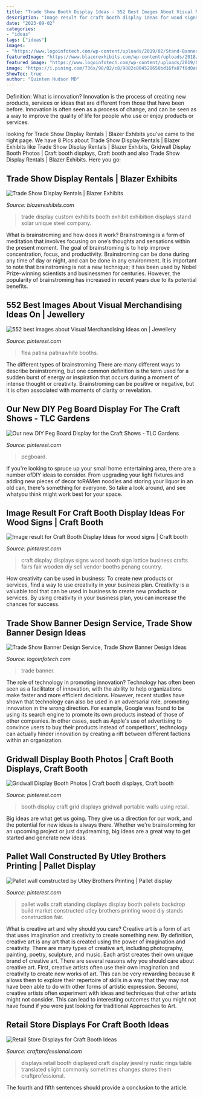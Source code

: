 ```yaml
---
title: "Trade Show Booth Display Ideas - 552 Best Images About Visual Merchandising Ideas On"
description: "Image result for craft booth display ideas for wood signs"
date: "2023-09-02"
categories:
- "ideas"
tags: ["ideas"]
images:
- "https://www.logoinfotech.com/wp-content/uploads/2019/02/Stand-Banner3.jpg"
featuredImage: "https://www.blazerexhibits.com/wp-content/uploads/2018/11/Solar-Steel-30x30-Custom-Exhibit-B-Photo.jpg"
featured_image: "https://www.logoinfotech.com/wp-content/uploads/2019/02/Stand-Banner3.jpg"
image: "https://i.pinimg.com/736x/98/82/c8/9882c804528650bd16fa87f8d0a076f7.jpg"
ShowToc: true
author: "Quinten Hudson MD"
---
```



Definition: What is innovation?
Innovation is the process of creating new products, services or ideas that are different from those that have been before. Innovation is often seen as a process of change, and can be seen as a way to improve the quality of life for people who use or enjoy products or services.

	

		
looking for Trade Show Display Rentals | Blazer Exhibits you've came to the right page. We have 8 Pics about Trade Show Display Rentals | Blazer Exhibits like Trade Show Display Rentals | Blazer Exhibits, Gridwall Display Booth Photos | Craft booth displays, Craft booth and also Trade Show Display Rentals | Blazer Exhibits. Here you go:
		
    
## Trade Show Display Rentals | Blazer Exhibits

<img loading=lazy src="https://www.blazerexhibits.com/wp-content/uploads/2018/11/Solar-Steel-30x30-Custom-Exhibit-B-Photo.jpg" onerror="this.onerror=null;this.src='https://tse1.mm.bing.net/th?id=OIP.cgRhf-RrUJiOy-Olpnw-7AHaE8&amp;pid=15.1';" alt="Trade Show Display Rentals | Blazer Exhibits">

_Source: blazerexhibits.com_

>trade display custom exhibits booth exhibit exhibition displays stand solar unique steel company. 

	

What is brainstroming and how does it work?
Brainstroming is a form of meditation that involves focusing on one’s thoughts and sensations within the present moment. The goal of brainstroming is to help improve concentration, focus, and productivity. Brainstroming can be done during any time of day or night, and can be done in any environment. It is important to note that brainstroming is not a new technique; it has been used by Nobel Prize-winning scientists and businessmen for centuries. However, the popularity of brainstroming has increased in recent years due to its potential benefits.

    
## 552 Best Images About Visual Merchandising Ideas On | Jewellery

<img loading=lazy src="https://i.pinimg.com/736x/d7/f0/69/d7f06900ada34dc3a6c40387b4e7ee6f.jpg" onerror="this.onerror=null;this.src='https://tse2.mm.bing.net/th?id=OIP.5jsgPS9PtJHl1DxNQZF3owHaJ3&amp;pid=15.1';" alt="552 best images about Visual Merchandising Ideas on | Jewellery">

_Source: pinterest.com_

>flea patina patinawhite booths. 

	

The different types of brainstroming
There are many different ways to describe brainstroming, but one common definition is the term used for a sudden burst of energy or inspiration that occurs during a moment of intense thought or creativity. Brainstroming can be positive or negative, but it is often associated with moments of clarity or revelation.

    
## Our New DIY Peg Board Display For The Craft Shows - TLC Gardens

<img loading=lazy src="https://i.pinimg.com/736x/49/10/f3/4910f36d7a0188b32ed0c570c7765ac1.jpg" onerror="this.onerror=null;this.src='https://tse3.mm.bing.net/th?id=OIP.bqC7VDYDBhHp1flIes5S9gHaLH&amp;pid=15.1';" alt="Our new DIY Peg Board Display for the Craft Shows - TLC Gardens">

_Source: pinterest.com_

>pegboard. 

	

If you're looking to spruce up your small home entertaining area, there are a number ofDIY ideas to consider. From upgrading your light fixtures and adding new pieces of decor toRAMen noodles and storing your liquor in an old can, there's something for everyone. So take a look around, and see whatyou think might work best for your space.

    
## Image Result For Craft Booth Display Ideas For Wood Signs | Craft Booth

<img loading=lazy src="https://i.pinimg.com/736x/78/e3/4a/78e34a864365bcbf2cf862cd144d8f52.jpg" onerror="this.onerror=null;this.src='https://tse3.mm.bing.net/th?id=OIP.tf9xV5H2Hi9-we1x5weV4wHaJ4&amp;pid=15.1';" alt="Image result for Craft Booth Display Ideas for wood signs | Craft booth">

_Source: pinterest.com_

>craft display displays signs wood booth sign lattice business crafts fairs fair wooden diy sell vendor booths penang country. 

	

How creativity can be used in business: To create new products or services, find a way to use creativity in your business plan.
Creativity is a valuable tool that can be used in business to create new products or services. By using creativity in your business plan, you can increase the chances for success.

    
## Trade Show Banner Design Service, Trade Show Banner Design Ideas

<img loading=lazy src="https://www.logoinfotech.com/wp-content/uploads/2019/02/Stand-Banner3.jpg" onerror="this.onerror=null;this.src='https://tse2.mm.bing.net/th?id=OIP.EP7wHoIJOoMtiB885mC6zgHaGK&amp;pid=15.1';" alt="Trade Show Banner Design Service, Trade Show Banner Design Ideas">

_Source: logoinfotech.com_

>trade banner. 

	

The role of technology in promoting innovation?
Technology has often been seen as a facilitator of innovation, with the ability to help organizations make faster and more efficient decisions. However, recent studies have shown that technology can also be used in an adversarial role, promoting innovation in the wrong direction. For example, Google was found to be using its search engine to promote its own products instead of those of other companies. In other cases, such as Apple's use of advertising to convince users to buy their products instead of competitors', technology can actually hinder innovation by creating a rift between different factions within an organization.

    
## Gridwall Display Booth Photos | Craft Booth Displays, Craft Booth

<img loading=lazy src="https://i.pinimg.com/736x/98/82/c8/9882c804528650bd16fa87f8d0a076f7.jpg" onerror="this.onerror=null;this.src='https://tse1.mm.bing.net/th?id=OIP.qvdVpyJz-S52XiNtFilJzgHaLH&amp;pid=15.1';" alt="Gridwall Display Booth Photos | Craft booth displays, Craft booth">

_Source: pinterest.com_

>booth display craft grid displays gridwall portable walls using retail. 

	

Big ideas are what get us going. They give us a direction for our work, and the potential for new ideas is always there. Whether we're brainstorming for an upcoming project or just daydreaming, big ideas are a great way to get started and generate new ideas.

    
## Pallet Wall Constructed By Utley Brothers Printing | Pallet Display

<img loading=lazy src="https://i.pinimg.com/736x/5d/cd/2f/5dcd2fe9ceba3146da6ad231edaf2ceb--pallet-walls-pallet-art.jpg" onerror="this.onerror=null;this.src='https://tse3.mm.bing.net/th?id=OIP.0euLKHV81VhCdFcJUT_IkwHaJ3&amp;pid=15.1';" alt="Pallet wall constructed by Utley Brothers Printing | Pallet display">

_Source: pinterest.com_

>pallet walls craft standing displays display booth pallets backdrop build market constructed utley brothers printing wood diy stands construction fair. 

	

What is creative art and why should you care?
Creative art is a form of art that uses imagination and creativity to create something new. By definition, creative art is any art that is created using the power of imagination and creativity. There are many types of creative art, including photography, painting, poetry, sculpture, and music. Each artist creates their own unique brand of creative art.
There are several reasons why you should care about creative art. First, creative artists often use their own imagination and creativity to create new works of art. This can be very rewarding because it allows them to explore their repertoire of skills in a way that they may not have been able to do with other forms of artistic expression. Second, creative artists often experiment with ideas and techniques that other artists might not consider. This can lead to interesting outcomes that you might not have found if you were just looking for traditional Approaches to Art.

    
## Retail Store Displays For Craft Booth Ideas

<img loading=lazy src="https://www.craftprofessional.com/images/retail-jewelry-display.jpg" onerror="this.onerror=null;this.src='https://tse1.mm.bing.net/th?id=OIP.Oxx6QdYZxQlh6Cum6bcxuQHaJ3&amp;pid=15.1';" alt="Retail Store Displays for Craft Booth Ideas">

_Source: craftprofessional.com_

>displays retail booth displayed craft display jewelry rustic rings table translated slight commonly sometimes changes stores them craftprofessional. 

	

The fourth and fifth sentences should provide a conclusion to the article.

